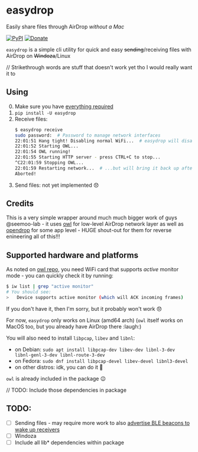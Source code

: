 # easydrop

Easily share files through AirDrop *without a Mac*

[![PyPI](https://img.shields.io/pypi/v/easydrop)](https://pypi.org/project/easydrop/)
[![Donate](https://img.shields.io/badge/Donate-PayPal-blue.svg?logo=paypal)](https://www.paypal.me/TheLastGimbus)

`easydrop` is a simple cli utility for quick and easy ~~sending~~/receiving files with AirDrop on ~~Windoza~~/Linux

// Strikethrough words are stuff that doesn't work yet tho I would really want it to

## Using
0. Make sure you have [everything required](#supported-hardware-and-platforms)
1. `pip install -U easydrop`
2. Receive files:
    ```bash
    $ easydrop receive
    sudo password:  # Password to manage network interfaces
    22:01:51 Hang tight! Disabling normal WiFi...  # easydrop will disable your normal network when running
    22:01:52 Starting OWL...
    22:01:54 OWL running!
    22:01:55 Starting HTTP server - press CTRL+C to stop...
    ^C22:01:59 Stopping OWL...
    22:01:59 Restarting network...  # ...but will bring it back up after it's done!
    Aborted!
    ```
3. Send files: not yet implemented :disappointed:

## Credits

This is a very simple wrapper around much much bigger work of guys @seemoo-lab - it uses [owl](https://github.com/seemoo-lab/owl) for low-level AirDrop network layer as well as [opendrop](https://github.com/seemoo-lab/opendrop) for some app level - HUGE shout-out for them for reverse enineering all of this!!!

## Supported hardware and platforms

As noted on [owl repo](https://github.com/seemoo-lab/owl/#requirements), you need WiFi card that supports *active* monitor mode - you can quickly check it by running:
```bash
$ iw list | grep "active monitor"
# You should see:
> 	Device supports active monitor (which will ACK incoming frames)
```
If you don't have it, then I'm sorry, but it probably won't work :disappointed:

For now, `easydrop` only works on Linux (amd64 arch) (`owl` itself works on MacOS too, but you already have AirDrop there :laugh:)

You will also need to install `libpcap`, `libev` and `libnl`:
- on Debian: `sudo apt install libpcap-dev libev-dev libnl-3-dev libnl-genl-3-dev libnl-route-3-dev`
- on Fedora: `sudo dnf install libpcap-devel libev-devel libnl3-devel`
- on other distros: idk, you can do it :muscle:

`owl` is already included in the package :wink:

// TODO: Include those dependencies in package


## TODO:
- [ ] Sending files - may require more work to also [advertise BLE beacons to wake up receivers](https://github.com/seemoo-lab/opendrop/issues/30)
- [ ] Windoza
- [ ] Include all lib* dependencies within package
